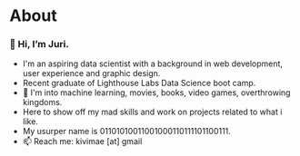 # About
### 👋 Hi, I’m Juri.

- I'm an aspiring data scientist with a background in web development, user experience and graphic design.
- Recent graduate of Lighthouse Labs Data Science boot camp.
- 💞️ I'm into machine learning, movies, books, video games, overthrowing kingdoms.
- Here to show off my mad skills and work on projects related to what i like.
- My usurper name is 01101010011001000110111101100111.
- 📫 Reach me: kivimae [at] gmail

